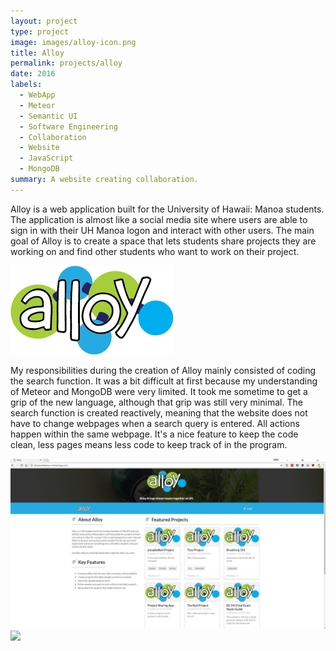 ```yaml
---
layout: project
type: project
image: images/alloy-icon.png
title: Alloy
permalink: projects/alloy
date: 2016
labels:
  - WebApp
  - Meteor
  - Semantic UI
  - Software Engineering
  - Collaboration
  - Website
  - JavaScript
  - MongoDB
summary: A website creating collaboration.
---
```


Alloy is a web application built for the University of Hawaii: Manoa students.  The application is almost like a social media site where users are able to sign in with their UH Manoa logon and interact with other users.  The main goal of Alloy is to create a space that lets students share projects they are working on and find other students who want to work on their project.

<img class="ui large centered image" src="../images/alloy-wordmark.png">

My responsibilities during the creation of Alloy mainly consisted of coding the search function.  It was a bit difficult at first because my understanding of Meteor and MongoDB were very limited.  It took me sometime to get a grip of the new language, although that grip was still very minimal.  The search function is created reactively, meaning that the website does not have to change webpages when a search query is entered.  All actions happen within the same webpage.  It's a nice feature to keep the code clean, less pages means less code to keep track of in the program.


<img class="ui large centered image" src="../images/logged-out-home.png">
<img class="ui large centered image" src="../project-search-final.png">
